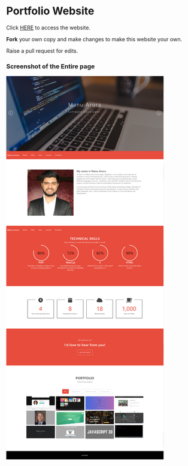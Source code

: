 # Portfolio Website

Click [HERE](https://manuarora700.github.io) to access the website.

**Fork** your own copy and make changes to make this website your own.

Raise a pull request for edits.

### Screenshot of the Entire page

![Website](img/entire.png)